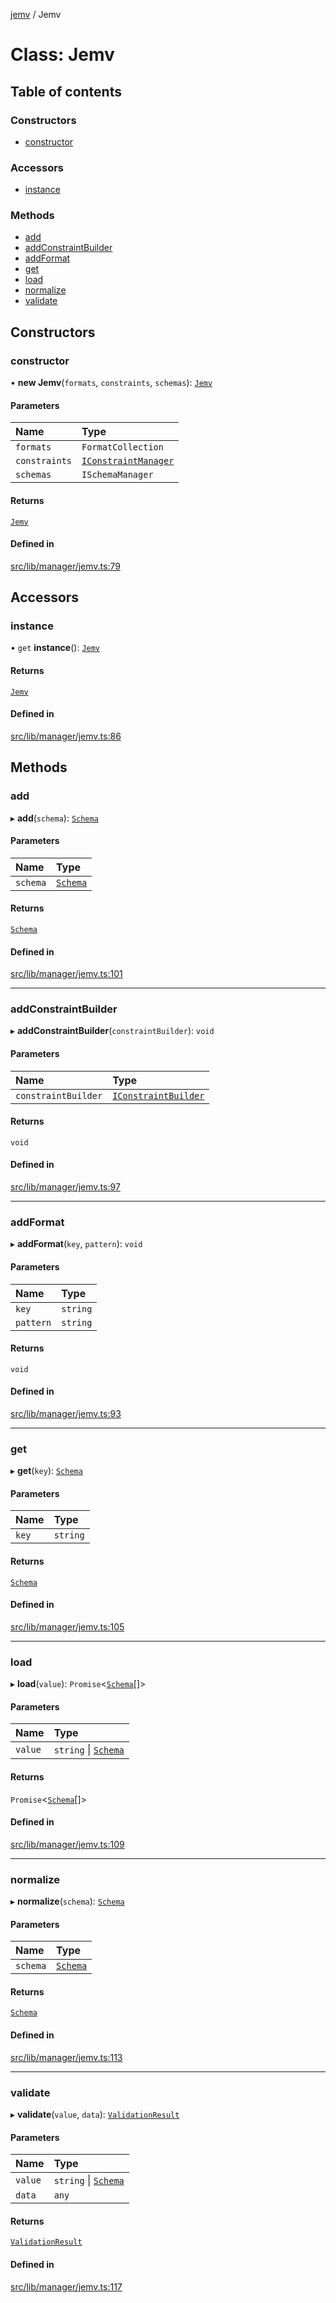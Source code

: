 [jemv](../README.md) / Jemv

# Class: Jemv

## Table of contents

### Constructors

- [constructor](Jemv.md#constructor)

### Accessors

- [instance](Jemv.md#instance)

### Methods

- [add](Jemv.md#add)
- [addConstraintBuilder](Jemv.md#addconstraintbuilder)
- [addFormat](Jemv.md#addformat)
- [get](Jemv.md#get)
- [load](Jemv.md#load)
- [normalize](Jemv.md#normalize)
- [validate](Jemv.md#validate)

## Constructors

### constructor

• **new Jemv**(`formats`, `constraints`, `schemas`): [`Jemv`](Jemv.md)

#### Parameters

| Name | Type |
| :------ | :------ |
| `formats` | `FormatCollection` |
| `constraints` | [`IConstraintManager`](../interfaces/IConstraintManager.md) |
| `schemas` | `ISchemaManager` |

#### Returns

[`Jemv`](Jemv.md)

#### Defined in

[src/lib/manager/jemv.ts:79](https://github.com/data7expressions/jemv/blob/f58946d/src/lib/manager/jemv.ts#L79)

## Accessors

### instance

• `get` **instance**(): [`Jemv`](Jemv.md)

#### Returns

[`Jemv`](Jemv.md)

#### Defined in

[src/lib/manager/jemv.ts:86](https://github.com/data7expressions/jemv/blob/f58946d/src/lib/manager/jemv.ts#L86)

## Methods

### add

▸ **add**(`schema`): [`Schema`](../interfaces/Schema.md)

#### Parameters

| Name | Type |
| :------ | :------ |
| `schema` | [`Schema`](../interfaces/Schema.md) |

#### Returns

[`Schema`](../interfaces/Schema.md)

#### Defined in

[src/lib/manager/jemv.ts:101](https://github.com/data7expressions/jemv/blob/f58946d/src/lib/manager/jemv.ts#L101)

___

### addConstraintBuilder

▸ **addConstraintBuilder**(`constraintBuilder`): `void`

#### Parameters

| Name | Type |
| :------ | :------ |
| `constraintBuilder` | [`IConstraintBuilder`](../interfaces/IConstraintBuilder.md) |

#### Returns

`void`

#### Defined in

[src/lib/manager/jemv.ts:97](https://github.com/data7expressions/jemv/blob/f58946d/src/lib/manager/jemv.ts#L97)

___

### addFormat

▸ **addFormat**(`key`, `pattern`): `void`

#### Parameters

| Name | Type |
| :------ | :------ |
| `key` | `string` |
| `pattern` | `string` |

#### Returns

`void`

#### Defined in

[src/lib/manager/jemv.ts:93](https://github.com/data7expressions/jemv/blob/f58946d/src/lib/manager/jemv.ts#L93)

___

### get

▸ **get**(`key`): [`Schema`](../interfaces/Schema.md)

#### Parameters

| Name | Type |
| :------ | :------ |
| `key` | `string` |

#### Returns

[`Schema`](../interfaces/Schema.md)

#### Defined in

[src/lib/manager/jemv.ts:105](https://github.com/data7expressions/jemv/blob/f58946d/src/lib/manager/jemv.ts#L105)

___

### load

▸ **load**(`value`): `Promise`\<[`Schema`](../interfaces/Schema.md)[]\>

#### Parameters

| Name | Type |
| :------ | :------ |
| `value` | `string` \| [`Schema`](../interfaces/Schema.md) |

#### Returns

`Promise`\<[`Schema`](../interfaces/Schema.md)[]\>

#### Defined in

[src/lib/manager/jemv.ts:109](https://github.com/data7expressions/jemv/blob/f58946d/src/lib/manager/jemv.ts#L109)

___

### normalize

▸ **normalize**(`schema`): [`Schema`](../interfaces/Schema.md)

#### Parameters

| Name | Type |
| :------ | :------ |
| `schema` | [`Schema`](../interfaces/Schema.md) |

#### Returns

[`Schema`](../interfaces/Schema.md)

#### Defined in

[src/lib/manager/jemv.ts:113](https://github.com/data7expressions/jemv/blob/f58946d/src/lib/manager/jemv.ts#L113)

___

### validate

▸ **validate**(`value`, `data`): [`ValidationResult`](../interfaces/ValidationResult.md)

#### Parameters

| Name | Type |
| :------ | :------ |
| `value` | `string` \| [`Schema`](../interfaces/Schema.md) |
| `data` | `any` |

#### Returns

[`ValidationResult`](../interfaces/ValidationResult.md)

#### Defined in

[src/lib/manager/jemv.ts:117](https://github.com/data7expressions/jemv/blob/f58946d/src/lib/manager/jemv.ts#L117)
